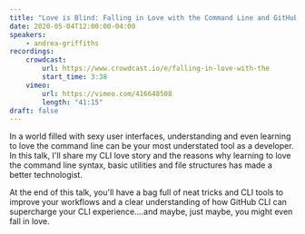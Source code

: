 ```yaml
---
title: "Love is Blind: Falling in Love with the Command Line and GitHub CLI"
date: 2020-05-04T12:00:00-04:00
speakers:
    - andrea-griffiths
recordings:
    crowdcast:
        url: https://www.crowdcast.io/e/falling-in-love-with-the
        start_time: 3:38
    vimeo:
        url: https://vimeo.com/416648508
        length: "41:15"
draft: false
---
```


In a world filled with sexy user interfaces, understanding and even learning to love the command line can be your most understated tool as a developer. In this talk, I'll share my CLI love story and the reasons why learning to love the command line syntax, basic utilities and file structures has made a better technologist.

At the end of this talk, you'll have a bag full of neat tricks and CLI tools to improve your workflows and a clear understanding of how GitHub CLI can supercharge your CLI experience....and maybe, just maybe, you might even fall in love.